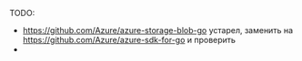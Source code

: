 


TODO:

* https://github.com/Azure/azure-storage-blob-go устарел, заменить на https://github.com/Azure/azure-sdk-for-go и проверить
* 
